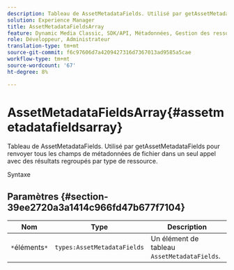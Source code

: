 ```yaml
---
description: Tableau de AssetMetadataFields. Utilisé par getAssetMetadataFields pour renvoyer tous les champs de métadonnées de fichier dans un seul appel avec des résultats regroupés par type de ressource.
solution: Experience Manager
title: AssetMetadataFieldsArray
feature: Dynamic Media Classic, SDK/API, Métadonnées, Gestion des ressources
role: Développeur, Administrateur
translation-type: tm+mt
source-git-commit: f6c97606d7a4209427316d7367013ad9585a5cae
workflow-type: tm+mt
source-wordcount: '67'
ht-degree: 8%

---
```



# AssetMetadataFieldsArray{#assetmetadatafieldsarray}

Tableau de AssetMetadataFields. Utilisé par getAssetMetadataFields pour renvoyer tous les champs de métadonnées de fichier dans un seul appel avec des résultats regroupés par type de ressource.

Syntaxe

## Paramètres {#section-39ee2720a3a1414c966fd47b677f7104}

| Nom | Type | Description |
|---|---|---|
| `*`éléments`*` | `types:AssetMetadataFields` | Un élément de tableau `AssetMetadataFields`. |

